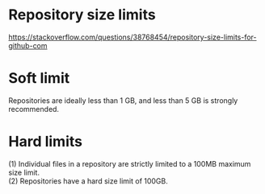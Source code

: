 # Repository size limits
https://stackoverflow.com/questions/38768454/repository-size-limits-for-github-com <br >

# Soft limit
Repositories are ideally less than 1 GB, and less than 5 GB is strongly recommended.  <br >

# Hard limits
(1) Individual files in a repository are strictly limited to a 100MB maximum size limit.  <br >
(2) Repositories have a hard size limit of 100GB.  <br >
